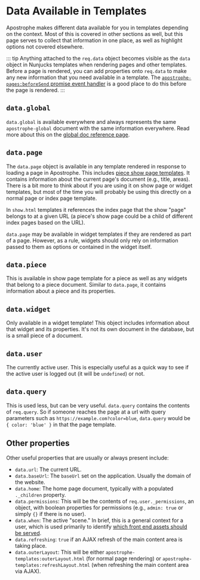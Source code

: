 # Data Available in Templates

Apostrophe makes different data available for you in templates depending on the context. Most of this is covered in other sections as well, but this page serves to collect that information in one place, as well as highlight options not covered elsewhere.

::: tip
Anything attached to the `req.data` object becomes visible as the `data` object in Nunjucks templates when rendering pages and other templates. Before a page is rendered, you can add properties onto `req.data` to make any new information that you need available in a template. The [`apostrophe-pages:beforeSend` promise event handler](/advanced-topics/promise-events/promise-events.md#apostrophe-pages-beforesend-req) is a good place to do this before the page is rendered.
:::

## `data.global`

`data.global` is available everywhere and always represents the same `apostrophe-global` document with the same information everywhere. Read more about this on the [global doc reference page](/core-concepts/global-settings/global.html#the-global-doc-sharing-content-across-pages).

## `data.page`

The `data.page` object is available in any template rendered in response to loading a page in Apostrophe. This includes [piece show page templates](/core-concepts/reusable-content-pieces/browsing-directory-of-pieces.md#creating-custom-templates-for-individual-people). It contains information about the current page's document (e.g., title, areas). There is a bit more to think about if you are using it on show page or widget templates, but most of the time you will probably be using this directly on a normal page or index page template.

In `show.html` templates it references the index page that the show "page" belongs to at a given URL (a piece's show page could be a child of different index pages based on the URL).

`data.page` may be available in widget templates if they are rendered as part of a page. However, as a rule, widgets should only rely on information passed to them as options or contained in the widget itself.

## `data.piece`

This is available in show page template for a piece as well as any widgets that belong to a piece document. Similar to `data.page`, it contains information about a piece and its properties.

## `data.widget`

Only available in a widget template! This object includes information about that widget and its properties. It's not its own document in the database, but is a small piece of a document.

## `data.user`

The currently active user. This is especially useful as a quick way to see if the active user is logged out (it will be `undefined`) or not.

## `data.query`

This is used less, but can be very useful. `data.query` contains the contents of `req.query`. So if someone reaches the page at a url with query parameters such as `https://example.com?color=blue`, `data.query` would be `{ color: 'blue' }` in that the page template.

## Other properties

Other useful properties that are usually or always present include:

- `data.url`: The current URL.
- `data.baseUrl`: The `baseUrl` set on the application. Usually the domain of the website.
- `data.home`: The home page document, typically with a populated `._children` property.
- `data.permissions`: This will be the contents of `req.user._permissions`, an object, with boolean properties for permissions (e.g., `admin: true` or simply `{}` if there is no user).
- `data.when`: The active "scene." In brief, this is a general context for a user, which is used primarily to identify [which front end assets should be served](/api/apostrophe-assets/#nunjucks-template-helpers).
- `data.refreshing`: `true` if an AJAX refresh of the main content area is taking place.
- `data.outerLayout`: This will be either `apostrophe-templates:outerLayout.html` (for normal page rendering) or `apostrophe-templates:refreshLayout.html` (when refreshing the main content area via AJAX).
